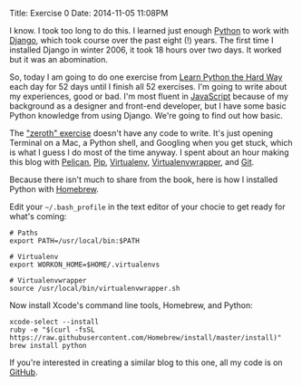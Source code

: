 Title: Exercise 0
Date: 2014-11-05 11:08PM

I know. I took too long to do this. I learned just enough [Python](https://www.python.org/) to work with [Django](https://www.djangoproject.com/), which took course over the past eight (!) years. The first time I installed Django in winter 2006, it took 18 hours over two days. It worked but it was an abomination.

So, today I am going to do one exercise from [Learn Python the Hard Way](http://learnpythonthehardway.org/book/) each day for 52 days until I finish all 52 exercises. I'm going to write about my experiences, good or bad. I'm most fluent in [JavaScript](http://en.wikipedia.org/wiki/JavaScript) because of my background as a designer and front-end developer, but I have some basic Python knowledge from using Django. We're going to find out how basic.

The ["zeroth" exercise](http://learnpythonthehardway.org/book/ex0.html) doesn't have any code to write. It's just opening Terminal on a Mac, a Python shell, and Googling when you get stuck, which is what I guess I do most of the time anyway. I spent about an hour making this blog with [Pelican](http://blog.getpelican.com/), [Pip](https://pip.pypa.io/), [Virtualenv](http://virtualenv.readthedocs.org/), [Virtualenvwrapper](http://virtualenvwrapper.readthedocs.org/), and [Git](http://git-scm.com/).

Because there isn't much to share from the book, here is how I installed Python with [Homebrew](http://brew.sh/).

Edit your `~/.bash_profile` in the text editor of your chocie to get ready for what's coming:

```
# Paths
export PATH=/usr/local/bin:$PATH

# Virtualenv
export WORKON_HOME=$HOME/.virtualenvs

# Virtualenvwrapper
source /usr/local/bin/virtualenvwrapper.sh
```

Now install Xcode's command line tools, Homebrew, and Python:

```
xcode-select --install
ruby -e "$(curl -fsSL https://raw.githubusercontent.com/Homebrew/install/master/install)"
brew install python
```

If you're interested in creating a similar blog to this one, all my code is on [GitHub](https://github.com/richardcornish/lpthw).